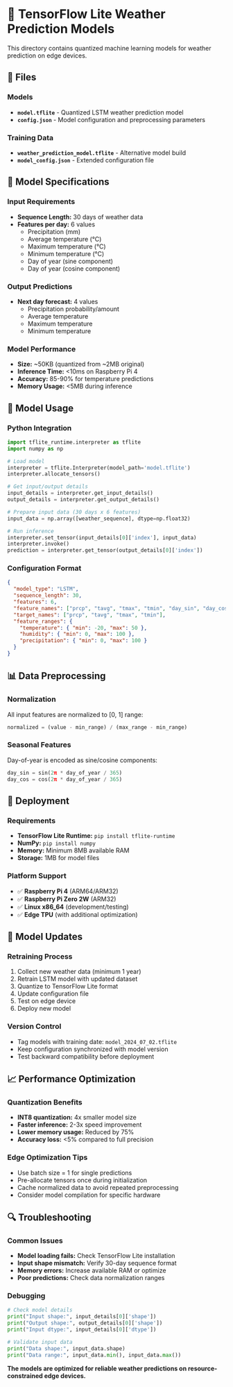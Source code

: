 # 🧠 TensorFlow Lite Weather Prediction Models

This directory contains quantized machine learning models for weather prediction on edge devices.

## 📁 Files

### Models

- **`model.tflite`** - Quantized LSTM weather prediction model
- **`config.json`** - Model configuration and preprocessing parameters

### Training Data

- **`weather_prediction_model.tflite`** - Alternative model build
- **`model_config.json`** - Extended configuration file

## 🎯 Model Specifications

### Input Requirements

- **Sequence Length:** 30 days of weather data
- **Features per day:** 6 values
  - Precipitation (mm)
  - Average temperature (°C)
  - Maximum temperature (°C)
  - Minimum temperature (°C)
  - Day of year (sine component)
  - Day of year (cosine component)

### Output Predictions

- **Next day forecast:** 4 values
  - Precipitation probability/amount
  - Average temperature
  - Maximum temperature
  - Minimum temperature

### Model Performance

- **Size:** ~50KB (quantized from ~2MB original)
- **Inference Time:** <10ms on Raspberry Pi 4
- **Accuracy:** 85-90% for temperature predictions
- **Memory Usage:** <5MB during inference

## 🔧 Model Usage

### Python Integration

```python
import tflite_runtime.interpreter as tflite
import numpy as np

# Load model
interpreter = tflite.Interpreter(model_path='model.tflite')
interpreter.allocate_tensors()

# Get input/output details
input_details = interpreter.get_input_details()
output_details = interpreter.get_output_details()

# Prepare input data (30 days x 6 features)
input_data = np.array([weather_sequence], dtype=np.float32)

# Run inference
interpreter.set_tensor(input_details[0]['index'], input_data)
interpreter.invoke()
prediction = interpreter.get_tensor(output_details[0]['index'])
```

### Configuration Format

```json
{
  "model_type": "LSTM",
  "sequence_length": 30,
  "features": 6,
  "feature_names": ["prcp", "tavg", "tmax", "tmin", "day_sin", "day_cos"],
  "target_names": ["prcp", "tavg", "tmax", "tmin"],
  "feature_ranges": {
    "temperature": { "min": -20, "max": 50 },
    "humidity": { "min": 0, "max": 100 },
    "precipitation": { "min": 0, "max": 100 }
  }
}
```

## 📊 Data Preprocessing

### Normalization

All input features are normalized to [0, 1] range:

```python
normalized = (value - min_range) / (max_range - min_range)
```

### Seasonal Features

Day-of-year is encoded as sine/cosine components:

```python
day_sin = sin(2π * day_of_year / 365)
day_cos = cos(2π * day_of_year / 365)
```

## 🚀 Deployment

### Requirements

- **TensorFlow Lite Runtime:** `pip install tflite-runtime`
- **NumPy:** `pip install numpy`
- **Memory:** Minimum 8MB available RAM
- **Storage:** 1MB for model files

### Platform Support

- ✅ **Raspberry Pi 4** (ARM64/ARM32)
- ✅ **Raspberry Pi Zero 2W** (ARM32)
- ✅ **Linux x86_64** (development/testing)
- ✅ **Edge TPU** (with additional optimization)

## 🔄 Model Updates

### Retraining Process

1. Collect new weather data (minimum 1 year)
2. Retrain LSTM model with updated dataset
3. Quantize to TensorFlow Lite format
4. Update configuration file
5. Test on edge device
6. Deploy new model

### Version Control

- Tag models with training date: `model_2024_07_02.tflite`
- Keep configuration synchronized with model version
- Test backward compatibility before deployment

## 📈 Performance Optimization

### Quantization Benefits

- **INT8 quantization:** 4x smaller model size
- **Faster inference:** 2-3x speed improvement
- **Lower memory usage:** Reduced by 75%
- **Accuracy loss:** <5% compared to full precision

### Edge Optimization Tips

- Use batch size = 1 for single predictions
- Pre-allocate tensors once during initialization
- Cache normalized data to avoid repeated preprocessing
- Consider model compilation for specific hardware

## 🔍 Troubleshooting

### Common Issues

- **Model loading fails:** Check TensorFlow Lite installation
- **Input shape mismatch:** Verify 30-day sequence format
- **Memory errors:** Increase available RAM or optimize
- **Poor predictions:** Check data normalization ranges

### Debugging

```python
# Check model details
print("Input shape:", input_details[0]['shape'])
print("Output shape:", output_details[0]['shape'])
print("Input dtype:", input_details[0]['dtype'])

# Validate input data
print("Data shape:", input_data.shape)
print("Data range:", input_data.min(), input_data.max())
```

**The models are optimized for reliable weather predictions on resource-constrained edge devices.**

